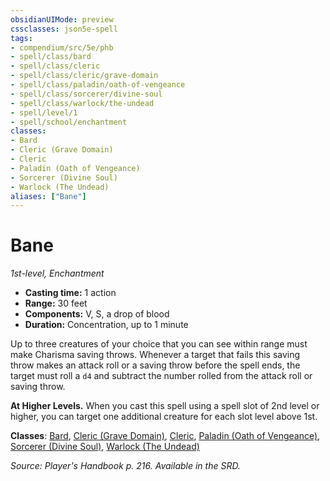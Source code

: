 ```yaml
---
obsidianUIMode: preview
cssclasses: json5e-spell
tags:
- compendium/src/5e/phb
- spell/class/bard
- spell/class/cleric
- spell/class/cleric/grave-domain
- spell/class/paladin/oath-of-vengeance
- spell/class/sorcerer/divine-soul
- spell/class/warlock/the-undead
- spell/level/1
- spell/school/enchantment
classes:
- Bard
- Cleric (Grave Domain)
- Cleric
- Paladin (Oath of Vengeance)
- Sorcerer (Divine Soul)
- Warlock (The Undead)
aliases: ["Bane"]
---
```

# Bane
*1st-level, Enchantment*  

- **Casting time:** 1 action
- **Range:** 30 feet
- **Components:** V, S, a drop of blood
- **Duration:** Concentration, up to 1 minute

Up to three creatures of your choice that you can see within range must make Charisma saving throws. Whenever a target that fails this saving throw makes an attack roll or a saving throw before the spell ends, the target must roll a `d4` and subtract the number rolled from the attack roll or saving throw.

**At Higher Levels.** When you cast this spell using a spell slot of 2nd level or higher, you can target one additional creature for each slot level above 1st.

**Classes**: [Bard](/2-Mechanics/CLI/classes/bard.md), [Cleric (Grave Domain)](/2-Mechanics/CLI/classes/cleric-grave-domain-xge.md), [Cleric](/2-Mechanics/CLI/classes/cleric.md), [Paladin (Oath of Vengeance)](/2-Mechanics/CLI/classes/paladin-oath-of-vengeance.md), [Sorcerer (Divine Soul)](/2-Mechanics/CLI/classes/sorcerer-divine-soul-xge.md), [Warlock (The Undead)](/2-Mechanics/CLI/classes/warlock-the-undead-vrgr.md)

*Source: Player's Handbook p. 216. Available in the SRD.*